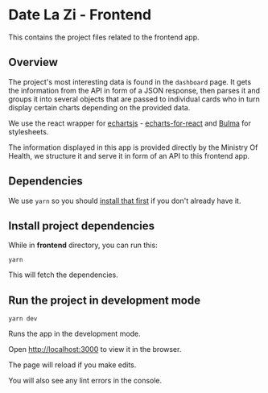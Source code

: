 # Date La Zi - Frontend

This contains the project files related to the frontend app.

## Overview

The project's most interesting data is found in the `dashboard` page. It gets the information from the API
in form of a JSON response, then parses it and groups it into several objects that are passed to
individual cards who in turn display certain charts depending on the provided data.

We use the react wrapper for [echartsjs](https://www.echartsjs.com/examples/en/index.html) -
[echarts-for-react](https://github.com/hustcc/echarts-for-react)
and [Bulma](https://bulma.io) for stylesheets.

The information displayed in this app is provided directly by the Ministry Of Health, we structure it and
serve it in form of an API to this frontend app.

## Dependencies

We use `yarn` so you should [install that first](https://classic.yarnpkg.com/en/docs/install#mac-stable) if you don't already have it.

## Install project dependencies

While in **frontend** directory, you can run this:

```
yarn
```

This will fetch the dependencies.

## Run the project in development mode

```
yarn dev
```

Runs the app in the development mode.

Open [http://localhost:3000](http://localhost:3000) to view it in the browser.

The page will reload if you make edits.

You will also see any lint errors in the console.


